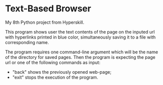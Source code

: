 # Text-Based Browser
My 8th Python project from Hyperskill.

This program shows user the text contents of the page on the inputed url with hyperlinks printed in blue color, simultaneously saving it to a file with corresponding name.

The program requires one command-line argument which will be the name of the directory for saved pages.
Then the program is expecting the page url or one of the following commands as input:
- "back" shows the previously opened web-page;
- "exit" stops the execution of the program.

